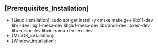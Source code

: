 ## [Prerequisites_Installation]
*   [Linux_installation]: sudo apt-get install -y cmake make g++ libx11-dev libxi-dev libgl1-mesa-dev libglu1-mesa-dev libxrandr-dev libxext-dev libxcursor-dev libxinerama-dev libxi-dev
*   [MacOS_installation]:
*   [Window_installation]: